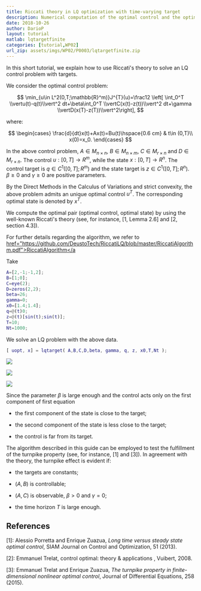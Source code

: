 ```yaml
---
title: Riccati theory in LQ optimization with time-varying target
description: Numerical computation of the optimal control and the optimal state
date: 2018-10-26
author: DarioP
layout: tutorial
matlab: lqtargetfinite
categories: [tutorial,WP02]
url_zip: assets/imgs/WP02/P0003/lqtargetfinite.zip
---
```


In this short tutorial, we explain how to use Riccati's theory to solve an LQ control problem with targets.


We consider the optimal control problem:


$$ \min_{u\in L^2(0,T;\mathbb{R}^m)}J^{T}(u)=\frac12 \left[ \int_0^T \\vertu(t)-q(t)\\vert^2 dt+\beta\int_0^T \\vertC(x(t)-z(t))\\vert^2 dt+\gamma \\vertD(x(T)-z(T))\\vert^2\right], $$


where:


$$ \begin{cases} \frac{d}{dt}x(t)+Ax(t)=Bu(t)\hspace{0.6 cm} & t\in (0,T)\\ x(0)=x_0. \end{cases} $$


In the above control problem, $A \in M_{n \times n}$, $B \in M_{n \times m}$, $C \in M_{r\times n}$ and $D\in M_{r\times n}$. The control $u:[0,T]\longrightarrow R^m$, while the state $x:[0,T]\longrightarrow R^n$. The control target is $q\in C^1([0,T];R^m)$ and the state target is $z\in C^1([0,T];R^n)$. $\beta\geq 0$ and $\gamma\geq 0$ are positive parameters.


By the Direct Methods in the Calculus of Variations and strict convexity, the above problem admits an unique optimal control $u^T$. The corresponding optimal state is denoted by $x^T$.


We compute the optimal pair (optimal control, optimal state) by using the well-known Riccati's theory (see, for instance, [1, Lemma 2.6] and [2, section 4.3]).


For further details regarding the algorithm, we refer to [href="https://github.com/DeustoTech/RiccatiLQ/blob/master/RiccatiAlgorithm.pdf">RiccatiAlgorithm</a](a)


Take

```matlab
A=[2,-1;-1,2];
B=[1;0];
C=eye(2);
D=zeros(2,2);
beta=26;
gamma=0;
x0=[1.4;1.4];
q=@(t)0;
z=@(t)[sin(t);sin(t)];
T=10;
Nt=1000;
```


We solve an LQ problem with the above data.

```matlab
[ uopt, x] = lqtarget( A,B,C,D,beta, gamma, q, z, x0,T,Nt );
```


![]({{site.url}}{{site.baseurl}}/assets/imgs/WP02/P0003/copiaRM_01.png)

![]({{site.url}}{{site.baseurl}}/assets/imgs/WP02/P0003/copiaRM_02.png)

![]({{site.url}}{{site.baseurl}}/assets/imgs/WP02/P0003/copiaRM_03.png)

Since the parameter $\beta$ is large enough and the control acts only on the first component of first equation


- the first component of the state is close to the target;


- the second component of the state is less close to the target;


- the control is far from its target.


The algorithm described in this guide can be employed to test the fulfillment of the turnpike property (see, for instance, [1] and [3]). In agreement with the theory, the turnpike effect is evident if:


- the targets are constants;


- $(A,B)$ is controllable;


- $(A,C)$ is observable, $\beta>0$ and $\gamma=0$;


- the time horizon $T$ is large enough.

## References


[1]: Alessio Porretta and Enrique Zuazua, *Long time versus steady state optimal control*, SIAM Journal on Control and Optimization, 51 (2013).


[2]: Emmanuel Trelat, control optimal: theory & applications , Vuibert, 2008.


[3]: Emmanuel Trelat and Enrique Zuazua, *The turnpike property in finite-dimensional nonlinear optimal control*, Journal of Differential Equations, 258 (2015).


